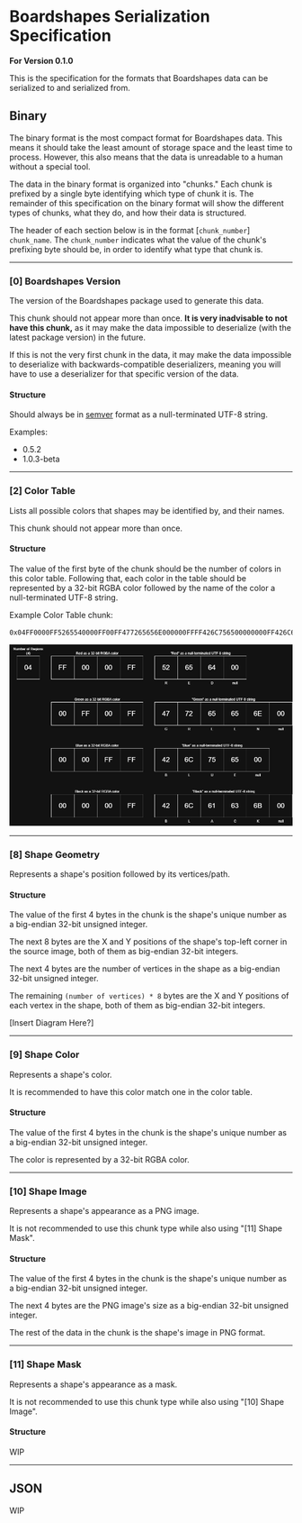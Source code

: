 # Boardshapes Serialization Specification

**For Version 0.1.0**

This is the specification for the formats that Boardshapes data can be serialized to and serialized from.

## Binary

The binary format is the most compact format for Boardshapes data. This means it should take the least amount of storage space and the least time to process. However, this also means that the data is unreadable to a human without a special tool.

The data in the binary format is organized into "chunks." Each chunk is prefixed by a single byte identifying which type of chunk it is. The remainder of this specification on the binary format will show the different types of chunks, what they do, and how their data is structured.

The header of each section below is in the format [`chunk_number`] `chunk_name`. The `chunk_number` indicates what the value of the chunk's prefixing byte should be, in order to identify what type that chunk is.

---

### [0] Boardshapes Version

The version of the Boardshapes package used to generate this data.

This chunk should not appear more than once. **It is very inadvisable to not have this chunk,** as it may make the data impossible to deserialize (with the latest package version) in the future.

If this is not the very first chunk in the data, it may make the data impossible to deserialize with backwards-compatible deserializers, meaning you will have to use a deserializer for that specific version of the data.

#### Structure

Should always be in [semver](https://semver.org/) format as a null-terminated UTF-8 string.

Examples:

- 0.5.2
- 1.0.3-beta

---

### [2] Color Table

Lists all possible colors that shapes may be identified by, and their names.

This chunk should not appear more than once.

#### Structure

The value of the first byte of the chunk should be the number of colors in this color table. Following that, each color in the table should be represented by a 32-bit RGBA color followed by the name of the color a null-terminated UTF-8 string.

Example Color Table chunk:

```
0x04FF0000FF5265540000FF00FF477265656E000000FFFF426C756500000000FF426C61636B00
```

![Color Table Chunk Diagram](./spec_img/color_table.png)

---

### [8] Shape Geometry

Represents a shape's position followed by its vertices/path.

#### Structure

The value of the first 4 bytes in the chunk is the shape's unique number as a big-endian 32-bit unsigned integer.

The next 8 bytes are the X and Y positions of the shape's top-left corner in the source image, both of them as big-endian 32-bit integers.

The next 4 bytes are the number of vertices in the shape as a big-endian 32-bit unsigned integer.

The remaining `(number of vertices) * 8` bytes are the X and Y positions of each vertex in the shape, both of them as big-endian 32-bit integers.

[Insert Diagram Here?]

---

### [9] Shape Color

Represents a shape's color.

It is recommended to have this color match one in the color table.

#### Structure

The value of the first 4 bytes in the chunk is the shape's unique number as a big-endian 32-bit unsigned integer.

The color is represented by a 32-bit RGBA color.

---

### [10] Shape Image

Represents a shape's appearance as a PNG image.

It is not recommended to use this chunk type while also using "[11] Shape Mask".

#### Structure

The value of the first 4 bytes in the chunk is the shape's unique number as a big-endian 32-bit unsigned integer.

The next 4 bytes are the PNG image's size as a big-endian 32-bit unsigned integer.

The rest of the data in the chunk is the shape's image in PNG format.

---

### [11] Shape Mask

Represents a shape's appearance as a mask.

It is not recommended to use this chunk type while also using "[10] Shape Image".

#### Structure

WIP

---

## JSON

WIP
